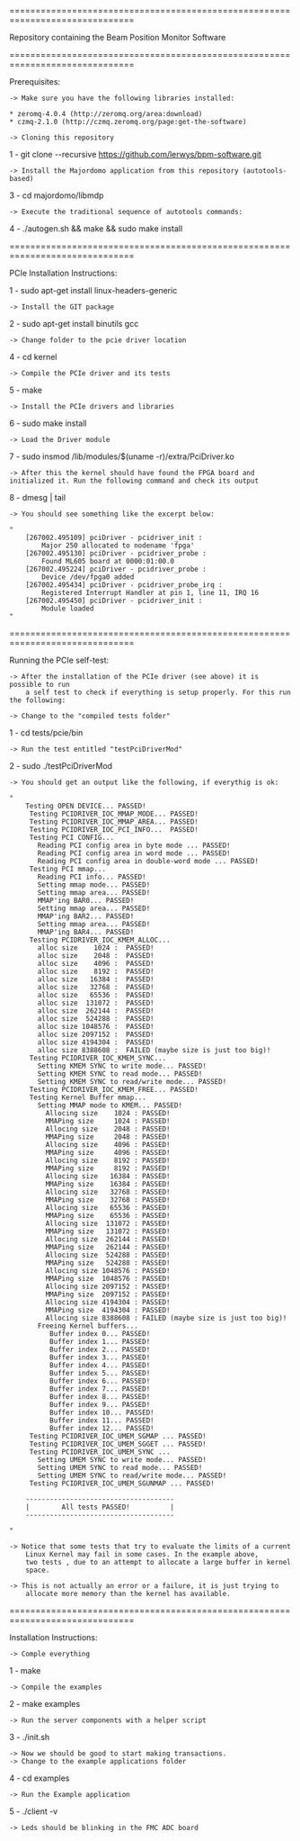 ==============================================================================

Repository containing the Beam Position Monitor Software

==============================================================================

Prerequisites:

	-> Make sure you have the following libraries installed: 

	* zeromq-4.0.4 (http://zeromq.org/area:download)
	* czmq-2.1.0 (http://czmq.zeromq.org/page:get-the-software)

	-> Cloning this repository

1 - git clone --recursive https://github.com/lerwys/bpm-software.git

	-> Install the Majordomo application from this repository (autotools-based)

3 - cd majordomo/libmdp

	-> Execute the traditional sequence of autotools commands:

4 - ./autogen.sh && make && sudo make install

==============================================================================

PCIe Installation Instructions:

1 - sudo apt-get install linux-headers-generic

	-> Install the GIT package

2 - sudo apt-get install binutils gcc

	-> Change folder to the pcie driver location

4 - cd kernel

	-> Compile the PCIe driver and its tests

5 - make

	-> Install the PCIe drivers and libraries

6 - sudo make install

	-> Load the Driver module

7 - sudo insmod /lib/modules/$(uname -r)/extra/PciDriver.ko

	-> After this the kernel should have found the FPGA board and
	initialized it. Run the following command and check its output

8 - dmesg | tail

	-> You should see something like the excerpt below:

	"
		[267002.495109] pciDriver - pcidriver_init : 
			Major 250 allocated to nodename 'fpga'
		[267002.495130] pciDriver - pcidriver_probe : 
			Found ML605 board at 0000:01:00.0
		[267002.495224] pciDriver - pcidriver_probe : 
			Device /dev/fpga0 added
		[267002.495434] pciDriver - pcidriver_probe_irq : 
			Registered Interrupt Handler at pin 1, line 11, IRQ 16
		[267002.495450] pciDriver - pcidriver_init : 
			Module loaded
	"
==============================================================================

Running the PCIe self-test:

	-> After the installation of the PCIe driver (see above) it is possible to run
        a self test to check if everything is setup properly. For this run the following:

	-> Change to the "compiled tests folder"

1 - cd tests/pcie/bin

	-> Run the test entitled "testPciDriverMod"

2 - sudo ./testPciDriverMod

	-> You should get an output like the following, if everythig is ok:

	"
        Testing OPEN DEVICE... PASSED!
         Testing PCIDRIVER_IOC_MMAP_MODE... PASSED!
         Testing PCIDRIVER_IOC_MMAP_AREA... PASSED!
         Testing PCIDRIVER_IOC_PCI_INFO...  PASSED!
         Testing PCI CONFIG... 
           Reading PCI config area in byte mode ... PASSED!
           Reading PCI config area in word mode ... PASSED!
           Reading PCI config area in double-word mode ... PASSED!
         Testing PCI mmap... 
           Reading PCI info... PASSED!
           Setting mmap mode... PASSED!
           Setting mmap area... PASSED!
           MMAP'ing BAR0... PASSED!
           Setting mmap area... PASSED!
           MMAP'ing BAR2... PASSED!
           Setting mmap area... PASSED!
           MMAP'ing BAR4... PASSED!
         Testing PCIDRIVER_IOC_KMEM_ALLOC...
           alloc size    1024 :  PASSED!
           alloc size    2048 :  PASSED!
           alloc size    4096 :  PASSED!
           alloc size    8192 :  PASSED!
           alloc size   16384 :  PASSED!
           alloc size   32768 :  PASSED!
           alloc size   65536 :  PASSED!
           alloc size  131072 :  PASSED!
           alloc size  262144 :  PASSED!
           alloc size  524288 :  PASSED!
           alloc size 1048576 :  PASSED!
           alloc size 2097152 :  PASSED!
           alloc size 4194304 :  PASSED!
           alloc size 8388608 :  FAILED (maybe size is just too big)!
         Testing PCIDRIVER_IOC_KMEM_SYNC...
           Setting KMEM SYNC to write mode... PASSED!
           Setting KMEM SYNC to read mode... PASSED!
           Setting KMEM SYNC to read/write mode... PASSED!
         Testing PCIDRIVER_IOC_KMEM_FREE... PASSED!
         Testing Kernel Buffer mmap... 
           Setting MMAP mode to KMEM... PASSED!
             Allocing size    1024 : PASSED!
             MMAPing size     1024 : PASSED!
             Allocing size    2048 : PASSED!
             MMAPing size     2048 : PASSED!
             Allocing size    4096 : PASSED!
             MMAPing size     4096 : PASSED!
             Allocing size    8192 : PASSED!
             MMAPing size     8192 : PASSED!
             Allocing size   16384 : PASSED!
             MMAPing size    16384 : PASSED!
             Allocing size   32768 : PASSED!
             MMAPing size    32768 : PASSED!
             Allocing size   65536 : PASSED!
             MMAPing size    65536 : PASSED!
             Allocing size  131072 : PASSED!
             MMAPing size   131072 : PASSED!
             Allocing size  262144 : PASSED!
             MMAPing size   262144 : PASSED!
             Allocing size  524288 : PASSED!
             MMAPing size   524288 : PASSED!
             Allocing size 1048576 : PASSED!
             MMAPing size  1048576 : PASSED!
             Allocing size 2097152 : PASSED!
             MMAPing size  2097152 : PASSED!
             Allocing size 4194304 : PASSED!
             MMAPing size  4194304 : PASSED!
             Allocing size 8388608 : FAILED (maybe size is just too big)!
           Freeing Kernel buffers...
              Buffer index 0... PASSED!
              Buffer index 1... PASSED!
              Buffer index 2... PASSED!
              Buffer index 3... PASSED!
              Buffer index 4... PASSED!
              Buffer index 5... PASSED!
              Buffer index 6... PASSED!
              Buffer index 7... PASSED!
              Buffer index 8... PASSED!
              Buffer index 9... PASSED!
              Buffer index 10... PASSED!
              Buffer index 11... PASSED!
              Buffer index 12... PASSED!
         Testing PCIDRIVER_IOC_UMEM_SGMAP ... PASSED!
         Testing PCIDRIVER_IOC_UMEM_SGGET ... PASSED!
         Testing PCIDRIVER_IOC_UMEM_SYNC ...
           Setting UMEM SYNC to write mode... PASSED!
           Setting UMEM SYNC to read mode... PASSED!
           Setting UMEM SYNC to read/write mode... PASSED!
         Testing PCIDRIVER_IOC_UMEM_SGUNMAP ... PASSED!

		-------------------------------------
		|        All tests PASSED!          |
		-------------------------------------
	
	"

    -> Notice that some tests that try to evaluate the limits of a current
        Linux Kernel may fail in some cases. In the example above,
        two tests , due to an attempt to allocate a large buffer in kernel
        space.

    -> This is not actually an error or a failure, it is just trying to
        allocate more memory than the kernel has available.

==============================================================================

Installation Instructions:

	-> Comple everything

1 - make

	-> Compile the examples

2 - make examples

	-> Run the server components with a helper script

3 - ./init.sh

	-> Now we should be good to start making transactions.
	-> Change to the example applications folder

4 - cd examples

	-> Run the Example application

5 - ./client -v

	-> Leds should be blinking in the FMC ADC board
